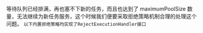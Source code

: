 等待队列已经排满，再也塞不下新的任务，而且也达到了 maximumPoolSize 数量，无法继续为新任务服务，这个时候我们便要采取拒绝策略机制合理的处理这个问题。 `以下内置拒绝策略均实现了RejectExecutionHandler接口`

























































